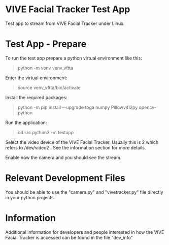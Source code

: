 # VIVE Facial Tracker Test App
Test app to stream from VIVE Facial Tracker under Linux.


# Test App - Prepare

To run the test app prepare a python virtual environment like this:
> python -m venv venv_vftta

Enter the virtual environment:
> source venv_vftta/bin/activate

Install the required packages:
> python -m pip install --upgrade toga numpy Pillowv4l2py opencv-python

Run the application:
> cd src
> python3 -m testapp

Select the video device of the VIVE Facial Tracker. Usually this is 2
which refers to /dev/video2 . See the information section for more details.

Enable now the camera and you should see the stream.


# Relevant Development Files

You should be able to use the "camera.py" and "vivetracker.py" file
directly in your python projects.


# Information

Additional information for developers and people interested in how the
VIVE Facial Tracker is accessed can be found in the file "dev_info"
